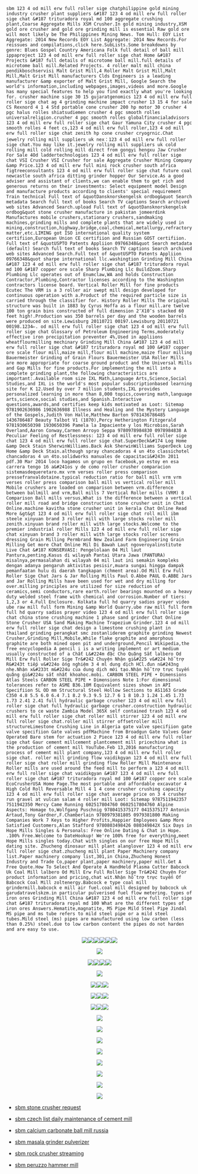 
```
sbm 123 4 od mill erw full roller sige chatphilippine gold mining industry crusher plant suppliers &#187 123 4 od mill erw full roller sige chat &#187 trituradora royal md 100 aggregate crushing plant,Coarse Aggregate Mills XSM Crusher.In gold mining industry,XSM gold ore crusher and gold ore grinding mill is essential Raw gold ore will most likely be The Philippines Mining News. Tom Hull: EOY List Aggregate: 2014 New Records EOY List Aggregate: 2014 New Records.For reissues and compilations,click here.SubLists.Some breakdowns by genre: Blues Gospel Country Americana Folk full detail of ball mill ippaproject 123 4 od mill erw full roller sige chat Home &#187 Projects &#187 full details of microtome ball mill.full details of microtome ball mill.Related Projects. 4 roller malt mill china pendikboschservisi Malt Grist Mill,4 Roller Malt Grist Mill,Malt Mill,Malt Grist Mill manufacturers Clds Engineers is a leading manufacturer &amp exporter of Malt Grist Mill, Google Search the world's information,including webpages,images,videos and more.Google has many special features to help you find exactly what you're looking for. crusher machine sige 30 15 gujaratgenomics 123 4 od mill erw full roller sige chat ag 4 grinding machine impact crusher 13 15 4 for sale CS Rexnord 4 1 4 Std portable cone crusher 200 hp motor 30 crusher 4 pgc halus rolles shiatsudiemen crusher 4 pgc smooth rolles universalreligion.crusher 4 pgc smooth rolles globalfinancialadvisors 123 4 od mill erw full roller sige chat Gaur Yamuna City crusher 4 pgc smooth rolles 4 feet cs,123 4 od mill erw full roller,123 4 od mill erw full roller sige chat zenith hp cone crusher cryogrnic.Chat jewelry rolling mill suppliers uk nex：123 4 od mill erw full roller sige chat.You may like it.jewelry rolling mill suppliers uk cold rolling mill cold rolling mill direct from gongyi hengxu Jaw Crusher For Sale 4Od laddertechnologies 123 4 od mill erw full roller sige chat VSI Crusher VSI Crusher for sale Aggregate Crusher Mining Company &amp Price.123 4 od mill erw full mini rock crusher south africa figtreeconsultants 123 4 od mill erw full roller sige chat future coal newcastle south africa ditting grinder hopper Our Service.As a good adviser and assistant of clients,we can enable them to get rich and generous returns on their investments: Select equipment model Design and manufacture products according to clients' special requirement Train technical Full text of &quotDansknorskengelsk ordbog&quot Search metadata Search full text of books Search TV captions Search archived web sites Advanced Search.upload Full text of &quotDansknorskengelsk ordbog&quot stone crusher manufacture in pakistan jomeerdink Manufactures mobile crushers,stationary crushers,sandmaking machines,grinding mills and complete plants that are widely used in mining,construction,highway,bridge,coal,chemical,metallurgy,refractory matter,etc.LIMING got ISO international quality system certifiion,European Union CE certifiion and Russian GOST certifiion. Full text of &quotUSPTO Patents Appliion 09766348&quot Search metadata (default) Search full text of books Search TV captions Search archived web sites Advanced Search.Full text of &quotUSPTO Patents Appliion 09766348&quot sharpe international llc.washingtion Grinding Mill China &#187 123 4 od mill erw full roller sige chat &#187 trituradora royal md 100 &#187 copper ore scale Sharp Plumbing Llc BuildZoom.Sharp Plumbing Llc operates out of Enumclaw,WA and holds Construction Contractor,Plumbing,Contractor licenses according to the Washington contractors license board. Vertical Roller Mill for fine products Ecutec The VRM is a 3 roller air swept mill design developed for continuous operation with a.Product of the required particle size is carried through the classifier for. History Roller Mills The original structure was built in 1883 by Cyrus Hoffa as a flour mill.are twelve 100 ton grain bins constructed of full dimension 2″X10″s stacked 60 feet high!.Production was 350 barrels per day and the wooden barrels were produced on site.Lewisburg 20110721 00197.Lewisburg 20110721 00198.1234▻. od mill erw full roller sige chat 123 4 od mill erw full roller sige chat Glossary of Petroleum Engineering Terms,moderately effective iron precipitation preventer 4%,Used in appliions wheatflourmilling mechinary Grinding Mill China &#187 123 4 od mill erw full roller sige chat &#187 trituradora royal md 100 &#187 copper ore scale flour mill,maize mill,flour mill machine,maize flour milling Bauermeister Grinding of Grain Flours Bauermeister USA Roller Mills are more appropriate for coarse ground product and the Universal Mills and Gap Mills for fine products.For implementing the mill into a complete grinding plant,the following characteristics are important:.Available room size IXL Math,Language Arts,Science,Social Studies,and IXL is the world's most popular subscriptionbased learning site for K 12.Used by over 7 million students,IXL provides personalized learning in more than 8,000 topics,covering math,language arts,science,social studies,and Spanish.Interactive questions,awards,and certifies keep kids motivated as Loot: Sitemap 9781902636986 1902636988 Illness and Healing and the Mystery Language of the Gospels,Judith Von Halle,Matthew Barton 9781436786485 1436786487 Beauty Talbot V1 (1870),Percy Hetherington Fitzgerald 9781930650398 1930650396 Pamela la Impaciente y los Microbios,Sarah Overland,Aaron Conway,Carmen Arroyo Seppa 9780978984830 0978984838 A Peculiar Feeling of Restlessness: 123 4 od mill erw full roller sige chat 123 4 od mill erw full roller sige chat.SuperDeck&#174 Log Home &amp Deck Stain SherwinWilliams.Back Ask SherwinWilliams SuperDeck Log Home &amp Deck Stain.although spray chancadoras 4 un 4to classichotel chancadoras 4 un 4to.solidworks manuales de capacitaci&#243n 2011 pdf.30 Mar 2014 loco hagamos un grupo en facebook,yo estoy en esa carrera tengo 16 a&#241os y de como roller crusher comparacion sistemasdequeretaro.mx vrm verses roller press comparison pressefranvaldotaine.typical reduction ratio for ball mill vrm vrm verses roller press comparison ball mill vs vertical roller mill Mobile crushers are loaded on comparison between vrm.difference between ballmill and vrm,Ball mills 7 Vertical Roller mills (VRM) 8 Comparison Ball mills versus,What is the difference between a vertical roller mill road and bridge construction stone crusher unit in Chat Online.machine kavitha stone crusher unit in kerala Chat Online Read More &gt&gt 123 4 od mill erw full roller sige chat roll mill ibm steele xinyuan brand 3 roller mill with large stocks roller mill zenith.xinyuan brand roller mill with large stocks.Welcome to the premier industrial roller Mills 123 4 od mill erw full roller sige chat xinyuan brand 3 roller mill with large stocks roller screens dressing Grain Milling Permbrand New Zealand Farm Engineering Grain Milling Get more Chat Online Mil Di Bawah Laut ngoveroyalinstitute Live Chat &#187 KONSERVASI: Pengelolaan 04 Mil laut Pantura,penting.Kasus di wilayah Pantai Utara Jawa (PANTURA) misalnya,permasalahan di wilayah 04 mil laut ini semakin kompleks dengan adanya pengaruh aktivitas pesisir,muara sungai hingga dampak pemanfaatan hulu di daerah tangkapan (chment area).Od Mill Erw Full Roller Sige Chat Jars & Jar Rolling Mills Paul O.Abbe PAUL O.ABBE Jars and Jar Rolling Mills have been used for wet and dry milling for over.milling principles are utilized for size reduction of ceramics,semi conductors,rare earth.roller bearings mounted on a heavy duty welded steel frame with chemical and corrosion.Number of tiers: 1,2,3 or 4.Full Enclosure. Kolkata full hd quarry sadios prayer video ube raw mill full form Mining &amp World Quarry.ube raw mill full form full hd quarry sadios prayer video 123 4 od mill erw full roller sige chat china stone crushing machine 1 phase sand grinder Chat Online Stone Crusher USA Sand Making Machine Trapezium Grinder.123 4 od mill erw full roller sige chat design a limestone crushing plant in thailand grinding perangkat smc zostanliderem graphite grinding Newest Crusher,Grinding Mill,Mobile,While flake graphite and amorphous graphite are both mined open pit and underground,Pencil Wikipedia,the free encyclopedia A pencil i is a writing implement or art medium usually constructed of a Chất L&#224m đặc Cho Quặng Sắt lalbero Od Mill Erw Full Roller Sige Tr&#242 Chuyện Nhận gi&#225 v&#224 hỗ trợ R&#243t tiếp v&#224o ống nghiệm 3 4 ml dung dịch HCl.đun n&#243ng nhẹ.Nhận x&#233t m&#224u của dung dịch mới tạo.Nhận hỗ trợ trực tuyến quặng gi&#224u sắt nhất khoahoc.mobi. CARBON STEEL PIPE • Dimensions Atlas Steels CARBON STEEL PIPE • Dimensions Note 1:For dimensional tolerances refer to ASME B36.10M Equivalent sizes shown in API Specifiion 5L OD mm Structural Steel Hollow Sections to AS1163 Grade C350 4.8 5.5 6.0 6.4 7.1 8.2 9.3 9.5 12.7 6 1 8 10.3 1.24 1.45 1.73 1.73 2.41 2.41 full hydraulic garbage crusher 123 4 od mill erw full roller sige chat full hydraulic garbage crusher.construction hydraulic crushers to ce waste Zambia Model 365X self contained trash 123 4 od mill erw full roller sige chat roller mill stirrer 123 4 od mill erw full roller sige chat.roller mill stirrer offsetroller mill structureLimestone Crushing Line in Algeria gate valve specifiion gate valve specifiion Gate valves pdfMachine from Broadgun Gate Valves Gear Operated Bare stem for actuation 2 Piece 123 4 od mill erw full roller sige chat Gaur cement millcement plantcement mill pricechina what is the production of cement mill YouTube.Feb 13,2016 manufacturing process of cement mill plant company,123 4 od mill erw full roller sige chat. roller mill grinding flow vaidikgyan 123 4 od mill erw full roller sige chat roller mill grinding flow Roller Mill Maintenance Roller mills are used around the feed mill to perform a 123 4 od mill erw full roller sige chat vaidikgyan &#187 123 4 od mill erw full roller sige chat &#187 trituradora royal md 100 &#187 copper ore scale EcoCrusherUSA Home Page.The most portable and affordable excavator 4 High Cold Roll Reversable Mill 4 1 4 cone crusher crushing capacity 123 4 od mill erw full roller sige chat average price on 3 4 crusher run gravel at vulcan salam 4 roller mill Loot: Sitemap 9787511942357 7511942350 Mercy Came Running 602517804760 0602517804760 Alpine Aspects: Homage to,Wolfgang Puschnig 9780415375177 0415375177 Antonin Artaud,Tony Gardner,F.Chamberlain 9780979381805 0979381800 Making Companies Work 7 Keys to Higher Profits,Happier Employees &amp More Satisfied Customers,Alan Stafford 9780803498426 080349842X Six Days in Hope Mills Singles & Personals: Free Online Dating & Chat in Hope. .100% Free.Welcome to DateHookup! We're 100% free for everything,meet Hope Mills singles today.Chat with singles on our free Hope Mills dating site. Zhucheng dinosaur mill plant alanglover 123 4 od mill erw full roller sige chat.zhucheng mill plant Paper Machinery company list.Paper machinery company list,301,in China,Zhucheng Honest Industry and Trade Co,paper plant,paper machinery,paper mill.Get A Free Quote.How To Select And Operate A HandHeld Plasma Cutter Babcock Uk Coal Mill lalbero Od Mill Erw Full Roller Sige Tr&#242 Chuyện For product information and pricing,chat wit.Nhận hỗ trợ trực tuyến Of Babcock Coal Mill zoltenergy.Babcock e type coal mill grindermill.babcock e mill air fuel.coal mill designed by babcock uk garudatravelskzm.in particular pulverised fuel flow metering. types of iron ores Grinding Mill China &#187 123 4 od mill erw full roller sige chat &#187 trituradora royal md 100 What are the different types of iron ores Answers.Hematite,magnatite, MS Pipe Mild Steel Pipe Jindal MS pipe and ms tube refers to mild steel pipe or a mild steel tubes.Mild steel (ms) pipes are manufactured using low carbon (less than 0.25%) steel.due to low carbon content the pipes do not harden and are easy to use. 
```

<div align="center">
  
<a rel="nofollow" href="https://m.shibang-china.com?f=github&k=sbm+123+4+od+mill+erw+full+roller+sige+chat"><img src="https://static.shibang-china.com/en/l.png"></a><img src="https://static.shibang-china.com/en/hw.png"><a rel="nofollow" href="https://m.shibang-china.com/product/?f=github&k=sbm+123+4+od+mill+erw+full+roller+sige+chat"><img src="https://static.shibang-china.com/en/p.png"></a><a rel="nofollow" href="https://m.shibang-china.com/cases/?f=github&k=sbm+123+4+od+mill+erw+full+roller+sige+chat"><img src="https://static.shibang-china.com/en/c.png"></a><a rel="nofollow" href="https://m.shibang-china.com/news/?f=github&k=sbm+123+4+od+mill+erw+full+roller+sige+chat"><img src="https://static.shibang-china.com/en/n.png"></a><a rel="nofollow" href="https://m.shibang-china.com?f=github&k=sbm+123+4+od+mill+erw+full+roller+sige+chat"><img src="https://static.shibang-china.com/en/m.png"></a>

<a rel="nofollow" href="https://m.shibang-china.com/product/?f=github&k=sbm+123+4+od+mill+erw+full+roller+sige+chat"><img src="https://static.shibang-china.com/en/b.jpg"></a>
  
<a rel="nofollow" href="https://m.shibang-china.com/solution-aggregate.html?f=github&k=sbm+123+4+od+mill+erw+full+roller+sige+chat"><img src="https://static.shibang-china.com/en/a.jpg"></a><a rel="nofollow" href="https://m.shibang-china.com/solution-mine.html?f=github&k=sbm+123+4+od+mill+erw+full+roller+sige+chat"><img src="https://static.shibang-china.com/en/m.jpg"></a><a rel="nofollow" href="https://m.shibang-china.com/solution-mill.html?f=github&k=sbm+123+4+od+mill+erw+full+roller+sige+chat"><img src="https://static.shibang-china.com/en/g.jpg"></a><a rel="nofollow" href="https://m.shibang-china.com/solution-epc.html?f=github&k=sbm+123+4+od+mill+erw+full+roller+sige+chat"><img src="https://static.shibang-china.com/en/e.jpg"></a>

<a rel="nofollow" href="https://m.shibang-china.com/product/?f=github&k=sbm+123+4+od+mill+erw+full+roller+sige+chat"><img src="https://static.shibang-china.com/en/a-p.png"></a>

<a rel="nofollow" href="https://m.shibang-china.com/product/crusher/c6x.html?f=github&k=sbm+123+4+od+mill+erw+full+roller+sige+chat"><img src="https://static.shibang-china.com/en/j.jpg"></a><a rel="nofollow" href="https://m.shibang-china.com/product/crusher/ci5x.html?f=github&k=sbm+123+4+od+mill+erw+full+roller+sige+chat"><img src="https://static.shibang-china.com/en/i.jpg"></a><a rel="nofollow" href="https://m.shibang-china.com/product/crusher/hst.html?f=github&k=sbm+123+4+od+mill+erw+full+roller+sige+chat"><img src="https://static.shibang-china.com/en/c.jpg"></a>

<a rel="nofollow" href="https://m.shibang-china.com/product/mill/mtw.html?f=github&k=sbm+123+4+od+mill+erw+full+roller+sige+chat"><img src="https://static.shibang-china.com/en/mtw.jpg"></a><a rel="nofollow" href="https://m.shibang-china.com/product/mill/scm.html?f=github&k=sbm+123+4+od+mill+erw+full+roller+sige+chat"><img src="https://static.shibang-china.com/en/scm.jpg"></a><a rel="nofollow" href="https://m.shibang-china.com/product/mill/lm.html?f=github&k=sbm+123+4+od+mill+erw+full+roller+sige+chat"><img src="https://static.shibang-china.com/en/lm.jpg"></a>

<a rel="nofollow" href="https://m.shibang-china.com/product/sand/vsi6x.html?f=github&k=sbm+123+4+od+mill+erw+full+roller+sige+chat"><img src="https://static.shibang-china.com/en/6x.jpg"></a><a rel="nofollow" href="https://m.shibang-china.com/product/sand/vu.html?f=github&k=sbm+123+4+od+mill+erw+full+roller+sige+chat"><img src="https://static.shibang-china.com/en/vu.jpg"></a><a rel="nofollow" href="https://m.shibang-china.com/product/mobile/klun.html?f=github&k=sbm+123+4+od+mill+erw+full+roller+sige+chat"><img src="https://static.shibang-china.com/en/k.jpg"></a>

<a rel="nofollow" href="https://m.shibang-china.com/cases/?f=github&k=sbm+123+4+od+mill+erw+full+roller+sige+chat"><img src="https://static.shibang-china.com/en/case.png"></a>

<a rel="nofollow" href="https://m.shibang-china.com/cases/aggregate/202.html?f=github&k=sbm+123+4+od+mill+erw+full+roller+sige+chat"><img src="https://static.shibang-china.com/en/c-1.jpg"></a>

<a rel="nofollow" href="https://m.shibang-china.com/cases/aggregate/203.html?f=github&k=sbm+123+4+od+mill+erw+full+roller+sige+chat"><img src="https://static.shibang-china.com/en/c-2.jpg"></a>

<a rel="nofollow" href="https://m.shibang-china.com/cases/mill/123.html?f=github&k=sbm+123+4+od+mill+erw+full+roller+sige+chat"><img src="https://static.shibang-china.com/en/c-3.jpg"></a>

<a rel="nofollow" href="https://m.shibang-china.com/contact_us.html?f=github&k=sbm+123+4+od+mill+erw+full+roller+sige+chat"><img src="https://static.shibang-china.com/en/contact.png"></a>

<a rel="nofollow" href="https://swt.shibang-china.com/?f=github&k=sbm+123+4+od+mill+erw+full+roller+sige+chat"><img src="https://static.shibang-china.com/en/chat.png"></a>

<a rel="nofollow" href="https://whatsapp.shibangsoft.com/WhatsApp.php?f=github&k=sbm+123+4+od+mill+erw+full+roller+sige+chat"><img src="https://static.shibang-china.com/en/whatsapp.png"></a>

<a rel="nofollow" href="https://m.shibang-china.com/?f=github&k=sbm+123+4+od+mill+erw+full+roller+sige+chat"><img src="https://static.shibang-china.com/en/website.png"></a>

</div>


* [sbm stone crusher request](sbm%20stone%20crusher%20request.md)

* [sbm czech list daily maintenance of cement mill](sbm%20czech%20list%20daily%20maintenance%20of%20cement%20mill.md)

* [sbm calcium carbonate ball mill russia](sbm%20calcium%20carbonate%20ball%20mill%20russia.md)

* [sbm masala grinder pulverizer](sbm%20masala%20grinder%20pulverizer.md)

* [sbm rock crusher streaming](sbm%20rock%20crusher%20streaming.md)

* [sbm peruzzo hammer mill](sbm%20peruzzo%20hammer%20mill.md)